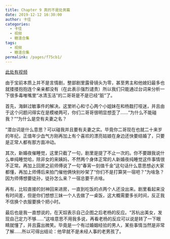 ```yaml
---
title: Chapter 9 真的不是处男篇
date: 2019-12-12 16:30:00
author: 卡佳
categories: 
  - 卡佳
  - 视频
  - 糖渣合集
tags: 
  - 视频
  - 糖渣合集
permalink: /pages/f75cb1/
---
```


[此处有视频](/vid/kajia/chap_9.mp4)<!-- more -->

由于宝前本质上并不是言情剧，整部剧里露骨镜头为零，甚至男主和他媳妇最多也就搂搂抱抱连个亲亲都没有（在此表示强烈谴责）所以我们只能通过台词来分析一下很多毒唯嘴里“冰清玉洁”的二哥哥是不是已经“脏”了。

首先，海鲜过敏事件的解决。这里听心和寸心两个小姐妹在和杨戬打哑迷，并且由于这个问题问得实在是模棱两可，你们二哥哥很明显想歪了……“为什么不能碰我？”“为什么是空有夫妻之名？

”潜台词是什么意思？可以碰我并且要有夫妻之实。毕竟你二哥现在也就二十来岁的年纪，正值年少血气方刚再加上有个喜欢的漂亮姑娘在身边还快要结婚了，只要是正常人都有那方面冲动。

其次，新婚夜催睡觉，这里只截了一句，剧里是提了不止一次的。你不要跟我说什么单纯睡觉哈，除非女的来姨妈，不然两个身体正常的人新婚夜纯睡觉这件事情很不正常。再加上回房之前师傅说了一句“春宵一刻值千金”这句话什么意思想必大家都懂，再加上师傅后来拍门催他俩快别吵架了“你们不是打算哭一宿吧？”为啥急？因为师傅想要徒孙，徒孙怎么来？一宿总要干点啥。

再有，比较直接的封神回来进房，一直到吃饭的点两个人还没出来。剧里看起来没有时间差，但是你们想想三妹一个人去做了一桌饭，这大概需要多长时间，反正我不信换个衣服要换个把小时。

最后也是我一直想说的，在天奴表示自己企图之后老杨的反应。“苏杭出美女，发现自己定力不够……”这啥意思不用我多说，再看老杨的反应可以说是转了一下眼睛就懂了，并且露出微笑。毕竟是一个有过婚姻经验的男人，某些事情当然是非常了解……所以可得出结论：他早就不是未经人事的老男孩了。
